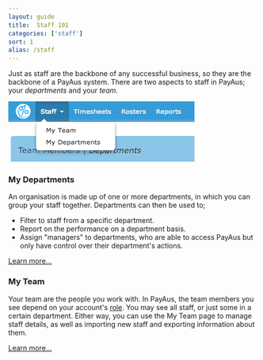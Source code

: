 ```yaml
---
layout: guide
title:  Staff 101
categories: ['staff']
sort: 1
alias: /staff
---
```


Just as staff are the backbone of any successful business, so they are the backbone of a PayAus system. There are two aspects to staff in PayAus; your *departments* and your *team*.

![Staff can be accessed from the main site navigation](/img/users/staff_navbar.png)

### My Departments

An organisation is made up of one or more departments, in which you can group your staff together. Departments can then be used to;

* Filter to staff from a specific department.
* Report on the performance on a department basis.
* Assign "managers" to departments, who are able to access PayAus but only have control over their department's actions.

[Learn more...](../departments/)

### My Team

Your team are the people you work with. In PayAus, the team members you see depend on your account's [role](../team/#roles). You may see all staff, or just some in a certain department. Either way, you can use the My Team page to manage staff details, as well as importing new staff and exporting information about them.

[Learn more...](../team/)